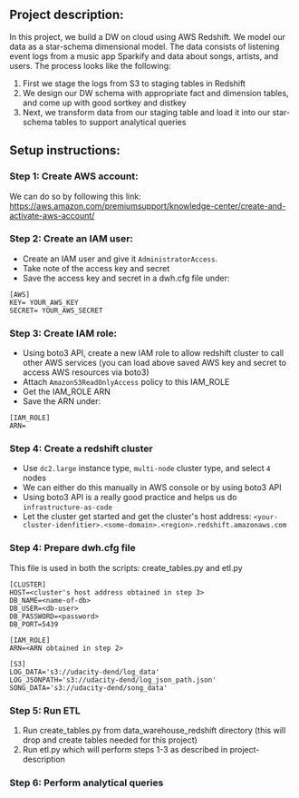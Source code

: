 ## Project description:
In this project, we build a DW on cloud using AWS Redshift. We model our data as a star-schema dimensional model. The data consists of listening event logs from a music app Sparkify and data about songs, artists, and users.
The process looks like the following:
1. First we stage the logs from S3 to staging tables in Redshift
2. We design our DW schema with appropriate fact and dimension tables, and come up with good sortkey and distkey
3. Next, we transform data from our staging table and load it into our star-schema tables to support analytical queries

## Setup instructions:
### Step 1: Create AWS account:
We can do so by following this link: https://aws.amazon.com/premiumsupport/knowledge-center/create-and-activate-aws-account/
### Step 2: Create an IAM user:
- Create an IAM user and give it `AdministratorAccess`.
- Take note of the access key and secret
- Save the access key and secret in a dwh.cfg file under:
```
[AWS]
KEY= YOUR_AWS_KEY
SECRET= YOUR_AWS_SECRET
```

### Step 3: Create IAM role:
- Using boto3 API, create a new IAM role to allow redshift cluster to call other AWS services (you can load above saved AWS key and secret to access AWS resources via boto3)
- Attach `AmazonS3ReadOnlyAccess` policy to this IAM_ROLE
- Get the IAM_ROLE ARN
- Save the ARN under:
```
[IAM_ROLE]
ARN=
```

### Step 4: Create a redshift cluster
- Use `dc2.large` instance type, `multi-node` cluster type, and select `4` nodes
- We can either do this manually in AWS console or by using boto3 API
- Using boto3 API is a really good practice and helps us do `infrastructure-as-code`
- Let the cluster get started and get the cluster's host address: `<your-cluster-idenfitier>.<some-domain>.<region>.redshift.amazonaws.com`

### Step 4: Prepare dwh.cfg file
This file is used in both the scripts: create_tables.py and etl.py
```
[CLUSTER]
HOST=<cluster's host address obtained in step 3>
DB_NAME=<name-of-db>
DB_USER=<db-user>
DB_PASSWORD=<password>
DB_PORT=5439

[IAM_ROLE]
ARN=<ARN obtained in step 2>

[S3]
LOG_DATA='s3://udacity-dend/log_data'
LOG_JSONPATH='s3://udacity-dend/log_json_path.json'
SONG_DATA='s3://udacity-dend/song_data'
```

### Step 5: Run ETL
1. Run create_tables.py from data_warehouse_redshift directory (this will drop and create tables needed for this project)
2. Run etl.py which will perform steps 1-3 as described in project-description

### Step 6: Perform analytical queries
